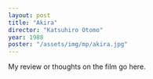 ```yaml
---
layout: post
title: "Akira"
director: "Katsuhiro Otomo"
year: 1988
poster: "/assets/img/mp/akira.jpg"
---
```


My review or thoughts on the film go here.
